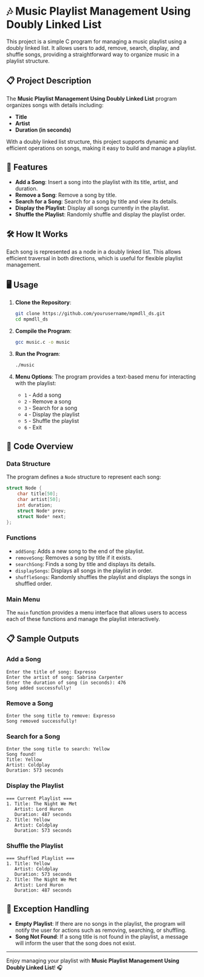# 🎶 Music Playlist Management Using Doubly Linked List

This project is a simple C program for managing a music playlist using a doubly linked list. It allows users to add, remove, search, display, and shuffle songs, providing a straightforward way to organize music in a playlist structure.

## 📋 Project Description

The **Music Playlist Management Using Doubly Linked List** program organizes songs with details including:
- **Title**
- **Artist**
- **Duration (in seconds)**

With a doubly linked list structure, this project supports dynamic and efficient operations on songs, making it easy to build and manage a playlist.

## 🚀 Features

- **Add a Song**: Insert a song into the playlist with its title, artist, and duration.
- **Remove a Song**: Remove a song by title.
- **Search for a Song**: Search for a song by title and view its details.
- **Display the Playlist**: Display all songs currently in the playlist.
- **Shuffle the Playlist**: Randomly shuffle and display the playlist order.

## 🛠️ How It Works

Each song is represented as a node in a doubly linked list. This allows efficient traversal in both directions, which is useful for flexible playlist management.

## 🖥️ Usage

1. **Clone the Repository**:
   ```bash
   git clone https://github.com/yourusername/mpmdll_ds.git
   cd mpmdll_ds
   ```

2. **Compile the Program**:
   ```bash
   gcc music.c -o music
   ```

3. **Run the Program**:
   ```bash
   ./music
   ```

4. **Menu Options**:
   The program provides a text-based menu for interacting with the playlist:
   - `1` - Add a song
   - `2` - Remove a song
   - `3` - Search for a song
   - `4` - Display the playlist
   - `5` - Shuffle the playlist
   - `6` - Exit

## 📄 Code Overview

### Data Structure

The program defines a `Node` structure to represent each song:
```c
struct Node {
    char title[50];
    char artist[50];
    int duration;
    struct Node* prev;
    struct Node* next;
};
```

### Functions

- `addSong`: Adds a new song to the end of the playlist.
- `removeSong`: Removes a song by title if it exists.
- `searchSong`: Finds a song by title and displays its details.
- `displaySongs`: Displays all songs in the playlist in order.
- `shuffleSongs`: Randomly shuffles the playlist and displays the songs in shuffled order.

### Main Menu

The `main` function provides a menu interface that allows users to access each of these functions and manage the playlist interactively.

## 📋 Sample Outputs

### Add a Song
```
Enter the title of song: Expresso
Enter the artist of song: Sabrina Carpenter
Enter the duration of song (in seconds): 476
Song added successfully!
```

### Remove a Song
```
Enter the song title to remove: Expresso
Song removed successfully!
```

### Search for a Song
```
Enter the song title to search: Yellow
Song found!
Title: Yellow
Artist: Coldplay
Duration: 573 seconds
```

### Display the Playlist
```
=== Current Playlist ===
1. Title: The Night We Met
   Artist: Lord Huron
   Duration: 487 seconds
2. Title: Yellow
   Artist: Coldplay
   Duration: 573 seconds
```

### Shuffle the Playlist
```
=== Shuffled Playlist ===
1. Title: Yellow
   Artist: Coldplay
   Duration: 573 seconds
2. Title: The Night We Met
   Artist: Lord Huron
   Duration: 487 seconds
```

## 🐛 Exception Handling

- **Empty Playlist**: If there are no songs in the playlist, the program will notify the user for actions such as removing, searching, or shuffling.
- **Song Not Found**: If a song title is not found in the playlist, a message will inform the user that the song does not exist.
---

Enjoy managing your playlist with **Music Playlist Management Using Doubly Linked List**! 🎧
